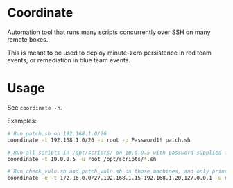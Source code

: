 # Coordinate

Automation tool that runs many scripts concurrently over SSH on many remote boxes.

This is meant to be used to deploy minute-zero persistence in red team events, or remediation in blue team events.

# Usage

See `coordinate -h`.

Examples:

``` bash
# Run patch.sh on 192.168.1.0/26
coordinate -t 192.168.1.0/26 -u root -p Password1! patch.sh

# Run all scripts in /opt/scripts/ on 10.0.0.5 with password supplied from stdin
coordinate -t 10.0.0.5 -u root /opt/scripts/*.sh

# Run check_vuln.sh and patch_vuln.sh on those machines, and only print errors
coordinate -e -t 172.16.0.0/27,192.168.1.15-192.168.1.20,127.0.0.1 -u root -p Password1! *vuln.sh
```
